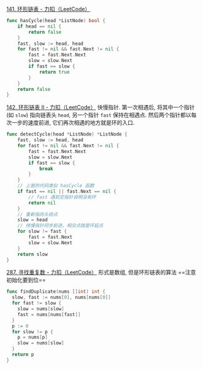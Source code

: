 [141. 环形链表 - 力扣（LeetCode）](https://leetcode.cn/problems/linked-list-cycle/description/)
```go
func hasCycle(head *ListNode) bool {
	if head == nil {
		return false
	}
	fast, slow := head, head
	for fast != nil && fast.Next != nil {
		fast = fast.Next.Next
		slow = slow.Next
		if fast == slow {
			return true
		}
	}
	return false
}
```

[142. 环形链表 II - 力扣（LeetCode）](https://leetcode.cn/problems/linked-list-cycle-ii/description/)
快慢指针. 第一次相遇后, 将其中一个指针 (如 `slow`) 指向链表头 `head`, 另一个指针 `fast` 保持在相遇点. 然后两个指针都以每次一步的速度前进, 它们再次相遇的地方就是环的入口.
```go
func detectCycle(head *ListNode) *ListNode {
    fast, slow := head, head
    for fast != nil && fast.Next != nil {
        fast = fast.Next.Next
        slow = slow.Next
        if fast == slow {
            break
        }
    }
    // 上面的代码类似 hasCycle 函数
    if fast == nil || fast.Next == nil {
        // fast 遇到空指针说明没有环
        return nil
    }
    // 重新指向头结点
    slow = head
    // 快慢指针同步前进，相交点就是环起点
    for slow != fast {
        fast = fast.Next
        slow = slow.Next
    }
    return slow
}
```
[287. 寻找重复数 - 力扣（LeetCode）](https://leetcode.cn/problems/find-the-duplicate-number/?envType=study-plan-v2&envId=top-100-liked)
形式是数组, 但是环形链表的算法
==注意初始化要到位==
```go
func findDuplicate(nums []int) int {
  slow, fast := nums[0], nums[nums[0]]
  for fast != slow {
    slow = nums[slow]
    fast = nums[nums[fast]]
  }
  p := 0
  for slow != p {
    p = nums[p]
    slow = nums[slow]
  }
  return p
}
```
